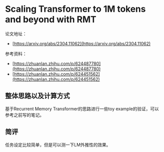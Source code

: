 # Scaling Transformer to 1M tokens and beyond with RMT

论文地址：

- [https://arxiv.org/abs/2304.11062](https://arxiv.org/abs/2304.11062)

参考资料：

- [https://zhuanlan.zhihu.com/p/624487780](https://zhuanlan.zhihu.com/p/624487780)
- [https://zhuanlan.zhihu.com/p/624451562](https://zhuanlan.zhihu.com/p/624451562)



## 整体思路以及计算方式

基于Recurrent Memory Transformer的思路进行一些toy example的验证，可以参考之前写的笔记。



## 简评

任务设定比较简单，但是可以测一下LM外推性的效果。
